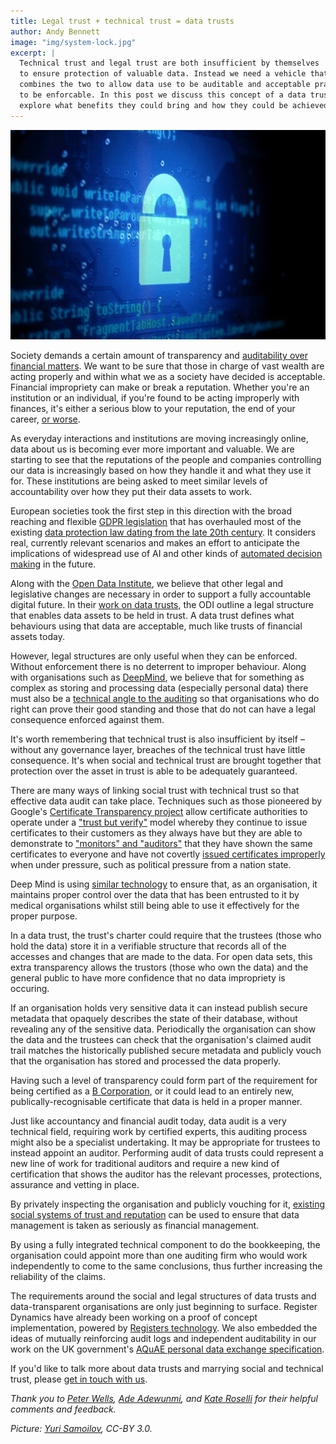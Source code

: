 ```yaml
---
title: Legal trust + technical trust = data trusts
author: Andy Bennett
image: "img/system-lock.jpg"
excerpt: |
  Technical trust and legal trust are both insufficient by themselves
  to ensure protection of valuable data. Instead we need a vehicle that
  combines the two to allow data use to be auditable and acceptable practice
  to be enforcable. In this post we discuss this concept of a data trust,
  explore what benefits they could bring and how they could be achieved.
---
```


<img src="/img/system-lock.jpg">

Society demands a certain amount of transparency and [auditability over
financial matters](https://www.gov.uk/guidance/audit-accounting-and-reporting-guidance-for-uk-companies#company-reporting).
We want to be sure that those in charge of
vast wealth are acting properly and within what we as a society have
decided is acceptable. Financial impropriety can make or break a
reputation. Whether you're an institution or an individual,
if you're found to be acting improperly with finances, it's either a
serious blow to your reputation, the end of your career,
[or worse](https://www.bbc.co.uk/news/uk-20338042).

As everyday interactions and institutions are moving increasingly online,
data about us is becoming ever more important and valuable. We are starting
to see that the reputations of the people and companies controlling our data
is increasingly based on how they handle it and what they use it for. These
institutions are being asked to meet similar levels of accountability over
how they put their data assets to work.

European societies took the first step in this direction
with the broad reaching and flexible [GDPR legislation](https://ec.europa.eu/commission/priorities/justice-and-fundamental-rights/data-protection/2018-reform-eu-data-protection-rules_en)
that has overhauled most of the existing
[data protection law dating from the late 20th century](https://www.legislation.gov.uk/ukpga/1998/29/contents).
It considers real, currently relevant scenarios and makes an effort to
anticipate the implications of widespread use of AI and other kinds of
[automated decision making](https://gdpr-info.eu/art-4-gdpr/) in the future.

Along with the [Open Data Institute](https://theodi.org/), we believe
that other legal and legislative changes are necessary in order to
support a fully accountable digital future. In their [work on
data trusts](https://theodi.org/article/defining-a-data-trust/),
the ODI outline a legal structure that enables data assets to be
held in trust. A data trust defines what behaviours using that data
are acceptable, much like trusts of financial assets today.

However, legal structures are only useful when they can be enforced.
Without enforcement there is no deterrent to improper behaviour.
Along with organisations such as [DeepMind](https://deepmind.com),
we believe that for something as complex as storing and processing data (especially personal data) there must also be a
[technical angle to the auditing](https://deepmind.com/blog/trust-confidence-verifiable-data-audit/)
so that organisations who do right can prove their good standing and
those that do not can have a legal consequence enforced against them.

It's worth remembering that technical trust is also insufficient by itself
– without any governance layer, breaches of the technical trust have
little consequence. It's when social and technical trust are brought together
that protection over the asset in trust is able to be adequately guaranteed.

There are many ways of linking social trust with technical trust so that
effective data audit can take place. Techniques such as those pioneered
by Google's [Certificate Transparency project](https://www.certificate-transparency.org/)
allow certificate authorities to operate under a ["trust but verify"](https://www.certificate-transparency.org/benefits#TOC-Better-Industry-Conformance-and-Oversight)
model whereby they continue to issue certificates to
their customers as they always have but they are able to demonstrate to
["monitors" and "auditors"](http://www.certificate-transparency.org/how-ct-works#TOC-Basic-Monitor-and-Auditor-Operations)
that they have shown the same certificates to
everyone and have not covertly [issued certificates improperly](https://www.computerworld.com/article/2510677/security0/hackers-acquire-google-certificate--could-hijack-gmail-accounts.html) when under
pressure, such as political pressure from a nation state.

Deep Mind is using
[similar technology](https://deepmind.com/blog/working-nhs-build-lifesaving-technology/)
to ensure that, as an organisation, it maintains proper control
over the data that has been entrusted to it by medical organisations
whilst still being able to use it effectively for the proper purpose.

In a data trust, the trust's charter could require that the trustees (those
who hold the data) store it in a verifiable structure that records all of
the accesses and changes that are made to the data. For open data sets, this extra
transparency allows the trustors (those who own the data) and the general
public to have more confidence that no data impropriety is occuring.

If an organisation holds very sensitive data it can instead publish
secure metadata that opaquely describes the state of their database,
without revealing any of the sensitive data. Periodically the organisation
can show the data and the trustees can check that the organisation's claimed
audit trail matches the historically published secure metadata and publicly
vouch that the organisation has stored and processed the data properly.

Having such a level of transparency could form part of the requirement
for being certified as a [B Corporation](https://bcorporation.net/), or
it could lead to an entirely new, publically-recognisable certificate
that data is held in a proper manner.

Just like accountancy and financial audit today, data audit is a very technical field,
requiring work by certified experts, this auditing process might also be
a specialist undertaking. It may be appropriate for trustees to instead
appoint an auditor. Performing audit of data trusts could represent a
new line of work for traditional auditors and require a new kind of
certification that shows the auditor has the relevant processes,
protections, assurance and vetting in place.

By privately inspecting the organisation and publicly vouching for it,
[existing social systems of trust and reputation](https://www.ajc.com/news/state--regional/auditor-walks-away-from-mimedx-pointing-big-trouble/1iGOo6t3V22dQCbClOMnLJ/)
can be used to ensure that data management is taken as
seriously as financial management.

By using a fully integrated technical component to do the bookkeeping, the
organisation could appoint more than one auditing firm who would work
independently to come to the same conclusions, thus further increasing
the reliability of the claims.

The requirements around the social and legal structures of data trusts
and data-transparent organisations are only just beginning to surface.
Register Dynamics have already been working on a proof of concept
implementation, powered by [Registers technology](https://registers.app).
We also embedded the ideas of mutually reinforcing audit logs and
independent auditability in our work on the UK government's
[AQuAE personal data exchange specification](https://docs.google.com/document/d/1bYxzS5Tmh8cn6WqfERr720JRu7Jax5jLDaiDi82c5Jc/edit).

If you'd like to talk more about data trusts and marrying social and
technical trust, please [get in touch with us](mailto:hello@register-dynamics.co.uk).

*Thank you to [Peter Wells](https://theodi.org/person/peter-wells/),
[Ade Adewunmi](https://twitter.com/Adewunmi), and
[Kate Roselli](https://www.katertalks.com/)
for their helpful comments and feedback.*

*Picture: [Yuri Samoilov](https://www.flickr.com/photos/yusamoilov/), CC-BY 3.0.*
